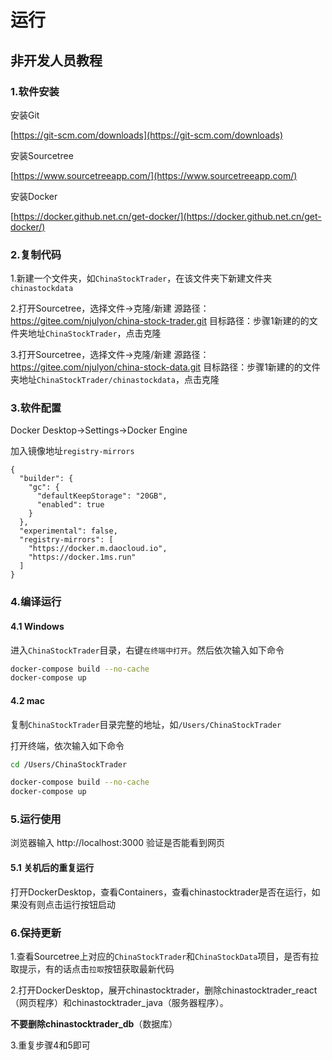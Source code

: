 # 运行

## 非开发人员教程

### 1.软件安装

安装Git

[https://git-scm.com/downloads](https://git-scm.com/downloads)

安装Sourcetree

[https://www.sourcetreeapp.com/](https://www.sourcetreeapp.com/)

安装Docker

[https://docker.github.net.cn/get-docker/](https://docker.github.net.cn/get-docker/)

### 2.复制代码

1.新建一个文件夹，如`ChinaStockTrader`，在该文件夹下新建文件夹`chinastockdata`

2.打开Sourcetree，选择文件->克隆/新建
源路径：https://gitee.com/njulyon/china-stock-trader.git
目标路径：步骤1新建的的文件夹地址`ChinaStockTrader`，点击克隆

3.打开Sourcetree，选择文件->克隆/新建
源路径：https://gitee.com/njulyon/china-stock-data.git
目标路径：步骤1新建的的文件夹地址`ChinaStockTrader/chinastockdata`，点击克隆

### 3.软件配置

Docker Desktop->Settings->Docker Engine

加入镜像地址`registry-mirrors`

```
{
  "builder": {
    "gc": {
      "defaultKeepStorage": "20GB",
      "enabled": true
    }
  },
  "experimental": false,
  "registry-mirrors": [
    "https://docker.m.daocloud.io",
    "https://docker.1ms.run"
  ]
}
```


### 4.编译运行

#### 4.1 Windows

进入`ChinaStockTrader`目录，右键`在终端中打开`。然后依次输入如下命令

```Bash
docker-compose build --no-cache
docker-compose up
```

#### 4.2 mac

复制`ChinaStockTrader`目录完整的地址，如`/Users/ChinaStockTrader`

打开终端，依次输入如下命令

```Bash
cd /Users/ChinaStockTrader

docker-compose build --no-cache
docker-compose up
```

### 5.运行使用

浏览器输入
http://localhost:3000
验证是否能看到网页

#### 5.1 关机后的重复运行

打开DockerDesktop，查看Containers，查看chinastocktrader是否在运行，如果没有则点击运行按钮启动


### 6.保持更新

1.查看Sourcetree上对应的`ChinaStockTrader`和`ChinaStockData`项目，是否有拉取提示，有的话点击`拉取`按钮获取最新代码

2.打开DockerDesktop，展开chinastocktrader，删除chinastocktrader_react（网页程序）和chinastocktrader_java（服务器程序）。

**不要删除chinastocktrader_db**（数据库）

3.重复步骤4和5即可